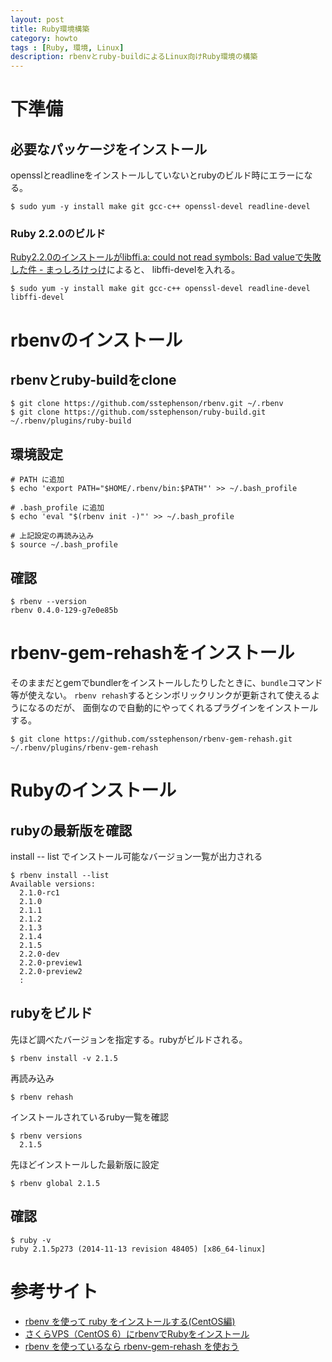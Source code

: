 ```yaml
---
layout: post
title: Ruby環境構築
category: howto
tags : [Ruby, 環境, Linux]
description: rbenvとruby-buildによるLinux向けRuby環境の構築
---
```

下準備
======================

## 必要なパッケージをインストール
opensslとreadlineをインストールしていないとrubyのビルド時にエラーになる。

~~~
$ sudo yum -y install make git gcc-c++ openssl-devel readline-devel
~~~

### Ruby 2.2.0のビルド
[Ruby2.2.0のインストールがlibffi.a: could not read symbols: Bad valueで失敗した件 - まっしろけっけ](http://shiro-16.hatenablog.com/entry/2014/12/26/003810)によると、
libffi-develを入れる。

~~~
$ sudo yum -y install make git gcc-c++ openssl-devel readline-devel libffi-devel
~~~


rbenvのインストール
======================

## rbenvとruby-buildをclone

~~~
$ git clone https://github.com/sstephenson/rbenv.git ~/.rbenv
$ git clone https://github.com/sstephenson/ruby-build.git ~/.rbenv/plugins/ruby-build
~~~

## 環境設定
~~~
# PATH に追加
$ echo 'export PATH="$HOME/.rbenv/bin:$PATH"' >> ~/.bash_profile

# .bash_profile に追加
$ echo 'eval "$(rbenv init -)"' >> ~/.bash_profile

# 上記設定の再読み込み
$ source ~/.bash_profile
~~~

## 確認
~~~
$ rbenv --version
rbenv 0.4.0-129-g7e0e85b
~~~

# rbenv-gem-rehashをインストール
そのままだとgemでbundlerをインストールしたりしたときに、`bundle`コマンド等が使えない。
`rbenv rehash`するとシンボリックリンクが更新されて使えるようになるのだが、
面倒なので自動的にやってくれるプラグインをインストールする。

~~~
$ git clone https://github.com/sstephenson/rbenv-gem-rehash.git ~/.rbenv/plugins/rbenv-gem-rehash
~~~


Rubyのインストール
======================

## rubyの最新版を確認
install -- list でインストール可能なバージョン一覧が出力される

~~~
$ rbenv install --list
Available versions:
  2.1.0-rc1
  2.1.0
  2.1.1
  2.1.2
  2.1.3
  2.1.4
  2.1.5
  2.2.0-dev
  2.2.0-preview1
  2.2.0-preview2
  :
~~~

## rubyをビルド
先ほど調べたバージョンを指定する。rubyがビルドされる。

~~~
$ rbenv install -v 2.1.5
~~~

再読み込み

~~~
$ rbenv rehash
~~~

インストールされているruby一覧を確認

~~~
$ rbenv versions
  2.1.5
~~~

先ほどインストールした最新版に設定

~~~
$ rbenv global 2.1.5
~~~

## 確認
~~~
$ ruby -v
ruby 2.1.5p273 (2014-11-13 revision 48405) [x86_64-linux]
~~~


参考サイト
======================
- [rbenv を使って ruby をインストールする(CentOS編)](http://qiita.com/inouet/items/478f4228dbbcd442bfe8)
- [さくらVPS（CentOS 6）にrbenvでRubyをインストール](http://qiita.com/masa2sei/items/c07083e1726c424e3666)
- [rbenv を使っているなら rbenv-gem-rehash を使おう](http://qiita.com/riocampos/items/f0fe7217972b312c4f3a)